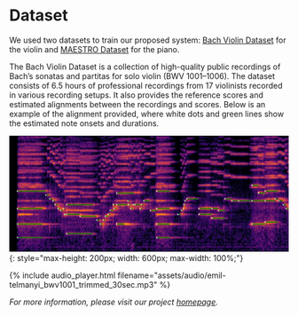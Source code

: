 # Dataset

We used two datasets to train our proposed system: [Bach Violin Dataset](https://salu133445.github.io/bach-violin-dataset/) for the violin and [MAESTRO Dataset](https://magenta.tensorflow.org/datasets/maestro) for the piano.

The Bach Violin Dataset is a collection of high-quality public recordings of Bach’s sonatas and partitas for solo violin (BWV 1001–1006). The dataset consists of 6.5 hours of professional recordings from 17 violinists recorded in various recording setups. It also provides the reference scores and estimated alignments between the recordings and scores. Below is an example of the alignment provided, where white dots and green lines show the estimated note onsets and durations.

![alignment](assets/images/alignment.jpg){: style="max-height: 200px; width: 600px; max-width: 100%;"}

{% include audio_player.html filename="assets/audio/emil-telmanyi_bwv1001_trimmed_30sec.mp3" %}

_For more information, please visit our project [homepage](https://salu133445.github.io/bach-violin-dataset/)._
